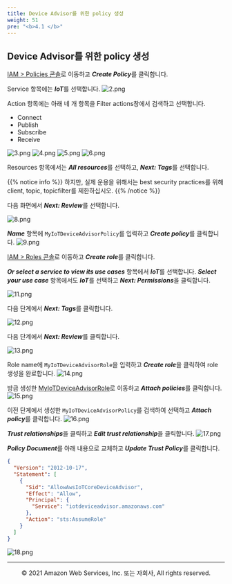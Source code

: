 ```yaml
---
title: Device Advisor를 위한 policy 생성
weight: 51
pre: "<b>4.1 </b>"
---
```


## Device Advisor를 위한 policy 생성

[IAM > Policies 콘솔](https://console.aws.amazon.com/iamv2/home#/policies)로 이동하고 ***Create Policy***를 클릭합니다.

Service 항목에는 ***IoT***를 선택합니다.
![2.png](/images/4/2.png)

Action 항목에는 아래 네 개 항목을 Filter actions창에서 검색하고 선택합니다.

+ Connect
+ Publish
+ Subscribe
+ Receive

![3.png](/images/4/3.png)
![4.png](/images/4/4.png)
![5.png](/images/4/5.png)
![6.png](/images/4/6.png)

Resources 항목에서는 ***All resources***를 선택하고, ***Next: Tags***를 선택합니다.

{{% notice info %}}
하지만, 실제 운용을 위해서는 best security practices를 위해 client, topic, topicfilter를 제한하십시오.
{{% /notice %}}

다음 화면에서 ***Next: Review***를 선택합니다. 

![8.png](/images/4/8.png)

***Name*** 항목에 ```MyIoTDeviceAdvisorPolicy```를 입력하고 ***Create policy***를 클릭합니다.
![9.png](/images/4/9.png)


[IAM > Roles 콘솔](https://console.aws.amazon.com/iamv2/home#/roles)로 이동하고 ***Create role***를 클릭합니다.

***Or select a service to view its use cases*** 항목에서 ***IoT***를 선택합니다.
***Select your use case*** 항목에서도 ***IoT***를 선택하고 ***Next: Permissions***을 클릭합니다.

![11.png](/images/4/11.png)


다음 단계에서 ***Next: Tags***를 클릭합니다.

![12.png](/images/4/12.png)

다음 단계에서 ***Next: Review***를 클릭합니다.

![13.png](/images/4/13.png)

Role name에 ```MyIoTDeviceAdvisorRole```을 입력하고 ***Create role***을 클릭하여 role 생성을 완료합니다.
![14.png](/images/4/14.png)

방금 생성한 [MyIoTDeviceAdvisorRole](https://console.aws.amazon.com/iam/home#/roles/MyIoTDeviceAdvisorRole)로 이동하고 ***Attach policies***를 클릭합니다.
![15.png](/images/4/15.png)

이전 단계에서 생성한 ```MyIoTDeviceAdvisorPolicy```를 검색하여 선택하고 ***Attach policy***를 클릭합니다.
![16.png](/images/4/16.png)

***Trust relationships***을 클릭하고 ***Edit trust relationship***을 클릭합니다.
![17.png](/images/4/17.png)

***Policy Document***를 아래 내용으로 교체하고 ***Update Trust Policy***를 클릭합니다.

``` json
{
  "Version": "2012-10-17",
  "Statement": [
    {
      "Sid": "AllowAwsIoTCoreDeviceAdvisor",
      "Effect": "Allow",
      "Principal": {
        "Service": "iotdeviceadvisor.amazonaws.com"
      },
      "Action": "sts:AssumeRole"
    }
  ]
}
```

![18.png](/images/4/18.png)


---
<p align="center">
© 2021 Amazon Web Services, Inc. 또는 자회사, All rights reserved.
</p>